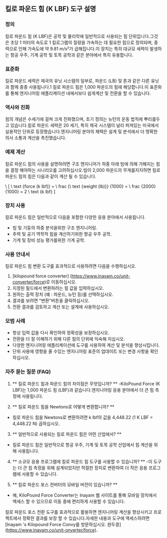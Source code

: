 ## 킬로 파운드 힘 (K LBF) 도구 설명

### 정의
킬로 파운드 힘 (K LBF)은 공학 및 물리학에 일반적으로 사용되는 힘 단위입니다.그것은 초당 1 미터의 속도로 1 킬로그램의 질량을 가속하는 데 필요한 힘으로 정의되며, 중력으로 인해 가속도에 약 9.81 m/s²가 곱해집니다.이 장치는 특히 대규모 세력이 발생하는 항공 우주, 기계 공학 및 토목 공학과 같은 분야에서 특히 유용합니다.

### 표준화
킬로 파운드 세력은 제국의 유닛 시스템의 일부로, 파운드 (LB) 및 톤과 같은 다른 유닛과 함께 종종 사용됩니다.1 킬로 파운드 힘은 1,000 파운드의 힘에 해당합니다.이 표준화를 통해 엔지니어링 애플리케이션 내에서보다 쉽게 ​​계산 및 전환을 할 수 있습니다.

### 역사와 진화
힘의 개념은 수세기에 걸쳐 크게 진화했으며, 초기 정의는 뉴턴의 운동 법칙에 뿌리를두고 있습니다.킬로 파운드 세력은 20 세기, 특히 제국 시스템이 널리 퍼져있는 미국에서 실용적인 단위로 등장했습니다.엔지니어링 분야의 채택은 설계 및 분석에서 더 명확한 의사 소통과 계산을 촉진했습니다.

### 예제 계산
킬로 파운드 힘의 사용을 설명하려면 구조 엔지니어가 하중 아래 빔에 의해 가해지는 힘을 결정 해야하는 시나리오를 고려하십시오.빔이 2,000 파운드의 무게를지지하면 킬로 파운드 힘의 힘은 다음과 같이 계산 될 수 있습니다.

\ [
\ text {force (k lbf)} = \ frac {\ text {weight (lb)}} {1000} = \ frac {2000} {1000} = 2 \ text {k lbf}
\]

### 장치 사용
킬로 파운드 힘은 일반적으로 다음을 포함한 다양한 응용 분야에서 사용됩니다.
- 빔 및 기둥의 하중 분석을위한 구조 엔지니어링.
- 추력 및 공기 역학적 힘을 계산하기위한 항공 우주 공학.
- 기계 및 장비 성능 평가를위한 기계 공학.

### 사용 안내서
킬로 파운드 힘 변환 도구를 효과적으로 사용하려면 다음을 수행하십시오.
1. [kilopound force converter] (https://www.inayam.co/unit-converter/force)로 이동하십시오.
2. 지정된 필드에서 변환하려는 힘 값을 입력하십시오.
3. 원하는 출력 장치 (예 : 파운드, 뉴턴 등)를 선택하십시오.
4. 결과를 보려면 "변환"버튼을 클릭하십시오.
5. 전환 결과를 검토하고 계산 또는 설계에 사용하십시오.

### 모범 사례
- 항상 입력 값을 다시 확인하여 정확성을 보장하십시오.
- 전환을 더 잘 이해하기 위해 다른 힘의 단위에 익숙해 지십시오.
- 다양한 엔지니어링 애플리케이션에 도구를 사용하여 계산 및 분석을 향상시킵니다.
- 단위 사용에 영향을 줄 수있는 엔지니어링 표준의 업데이트 또는 변경 사항을 확인하십시오.

### 자주 묻는 질문 (FAQ)

1. ** 킬로 파운드 힘과 파운드 힘의 차이점은 무엇입니까? **
-KiloPound Force (K LBF)는 1,000 파운드 힘 (LBF)과 같습니다.엔지니어링 응용 분야에서 더 큰 힘 측정에 사용됩니다.

2. ** 킬로 파운드 힘을 Newtons로 어떻게 변환합니까? **
- 킬로 파운드 힘을 Newtons로 변환하려면 k lbf의 값을 4,448.22 (1 K LBF = 4,448.22 N) 곱하십시오.

3. ** 일반적으로 사용되는 킬로 파운드 힘은 어떤 산업에서? **
- 킬로 파운드 힘은 일반적으로 항공 우주, 기계 및 토목 공학 산업에서 힘 계산을 위해 사용됩니다.

4. ** 소규모 응용 프로그램에 킬로 파운드 힘 도구를 사용할 수 있습니까? **
-이 도구는 더 큰 힘 측정을 위해 설계되었지만 적절한 장치로 변환하여 더 작은 응용 프로그램에 사용할 수 있습니다.

5. ** 킬로 파운드 포스 컨버터의 모바일 버전이 있습니까? **
- 예, KiloPound Force Converter는 Inayam 웹 사이트를 통해 모바일 장치에서 액세스 할 수 있으므로 이동 중에 편리하게 사용할 수 있습니다.

킬로 파운드 포스 전환 도구를 효과적으로 활용하면 엔지니어링 계산을 향상시키고 프로젝트에서 정확한 결과를 보장 할 수 있습니다.자세한 내용과 도구에 액세스하려면 [Inayam 's Kilopound Force Convy를 방문하십시오. 완두콩] (https://www.inayam.co/unit-onverter/force).